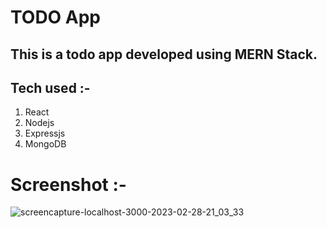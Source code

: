 # TODO App 
## This is a todo app developed using MERN Stack.
 
 ## Tech used :-
 1. React
 2. Nodejs
 3. Expressjs
 4. MongoDB
 
 # Screenshot :-
 
![screencapture-localhost-3000-2023-02-28-21_03_33](https://user-images.githubusercontent.com/80634110/221902223-3e72373f-b333-488a-a5f0-de2f0a8f5d83.png)
